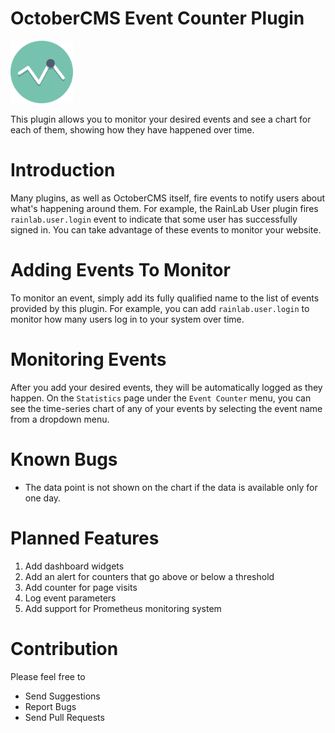 # OctoberCMS Event Counter Plugin

<img src="icon.png" height="100">

This plugin allows you to monitor your desired events and see a chart for each of them, showing how they have happened over time.

# Introduction
Many plugins, as well as OctoberCMS itself, fire events to notify users about what's happening around them. For example, the RainLab User plugin fires `rainlab.user.login` event to indicate that some user has successfully signed in. You can take advantage of these events to monitor your website. 

# Adding Events To Monitor
To monitor an event, simply add its fully qualified name to the list of events provided by this plugin. For example, you can add `rainlab.user.login` to monitor how many users log in to your system over time.

# Monitoring Events
After you add your desired events, they will be automatically logged as they happen. On the `Statistics` page under the `Event Counter` menu, you can see the time-series chart of any of your events by selecting the event name from a dropdown menu.

# Known Bugs
- The data point is not shown on the chart if the data is available only for one day.

# Planned Features
1. Add dashboard widgets
2. Add an alert for counters that go above or below a threshold
3. Add counter for page visits
4. Log event parameters
5. Add support for Prometheus monitoring system

# Contribution
Please feel free to 
- Send Suggestions
- Report Bugs
- Send Pull Requests
